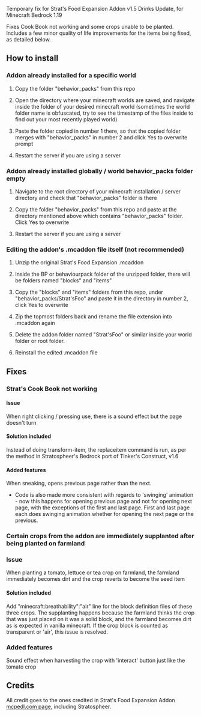 Temporary fix for Strat's Food Expansion Addon v1.5 Drinks Update, for Minecraft Bedrock 1.19

Fixes Cook Book not working and some crops unable to be planted. Includes a few minor quality of life improvements for the items being fixed, as detailed below.

## How to install

### Addon already installed for a specific world

1. Copy the folder "behavior_packs" from this repo

2. Open the directory where your minecraft worlds are saved, and navigate inside the folder of your desired minecraft world (sometimes the world folder name is obfuscated, try to see the timestamp of the files inside to find out your most recently played world)

3. Paste the folder copied in number 1 there, so that the copied folder merges with "behavior_packs" in number 2 and click Yes to overwrite prompt

4. Restart the server if you are using a server

### Addon already installed globally / world behavior_packs folder empty

1. Navigate to the root directory of your minecraft installation / server directory and check that "behavior_packs" folder is there

2. Copy the folder "behavior_packs" from this repo and paste at the directory mentioned above which contains "behavior_packs" folder. Click Yes to overwrite

3. Restart the server if you are using a server

### Editing the addon's .mcaddon file itself (not recommended)

1. Unzip the original Strat's Food Expansion .mcaddon

2. Inside the BP or behaviourpack folder of the unzipped folder, there will be folders named "blocks" and "items"

3. Copy the "blocks" and "items" folders from this repo, under "behavior_packs/Strat'sFoo" and paste it in the directory in number 2, click Yes to overwrite

4. Zip the topmost folders back and rename the file extension into .mcaddon again

5. Delete the addon folder named "Strat'sFoo" or similar inside your world folder or root folder. 

6. Reinstall the edited .mcaddon file

## Fixes

### Strat's Cook Book not working

#### Issue

When right clicking / pressing use, there is a sound effect but the page doesn't turn

#### Solution included

Instead of doing transform-item, the replaceitem command is run, as per the method in Stratospheer's Bedrock port of Tinker's Construct, v1.6

#### Added features

When sneaking, opens previous page rather than the next.

- Code is also made more consistent with regards to 'swinging' animation - now this happens for opening previous page and not for opening next page, with the exceptions of the first and last page. First and last page each does swinging animation whether for opening the next page or the previous.

### Certain crops from the addon are immediately supplanted after being planted on farmland

### Issue

When planting a tomato, lettuce or tea crop on farmland, the farmland immediately becomes dirt and the crop reverts to become the seed item

#### Solution included

Add "minecraft:breathability":"air" line for the block definition files of these three crops. The supplanting happens because the farmland thinks the crop that was just placed on it was a solid block, and the farmland becomes dirt as is expected in vanilla minecraft. If the crop block is counted as transparent or 'air', this issue is resolved.

### Added features

Sound effect when harvesting the crop with 'interact' button just like the tomato crop

## Credits

All credit goes to the ones credited in Strat's Food Expansion Addon [mcpedl.com page](https://mcpedl.com/strat-s-food-expansion/), including Stratospheer.

